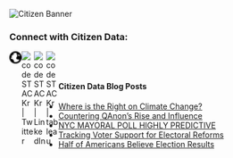 ![Citizen Banner](https://citizendata.com/wp-content/uploads/sites/14/2020/03/CD-logo.svg)

### Connect with Citizen Data:
[<img align="left" alt="codeSTACKr.com" width="22px" src="https://raw.githubusercontent.com/iconic/open-iconic/master/svg/globe.svg" />][website]
[<img align="left" alt="codeSTACKr | Twitter" width="22px" src="https://cdn.jsdelivr.net/npm/simple-icons@v3/icons/twitter.svg" />][twitter]
[<img align="left" alt="codeSTACKr | LinkedIn" width="22px" src="https://cdn.jsdelivr.net/npm/simple-icons@v3/icons/linkedin.svg" />][linkedin]
[<img align="left" alt="codeSTACKr | tableau" width="22px" src="https://cdn.jsdelivr.net/npm/simple-icons@v3/icons/tableau.svg" />][tableau]

</br>
</br>

#### Citizen Data Blog Posts
<!-- BLOG-POST-LIST:START -->
- [Where is the Right on Climate Change?](https://citizendata.com/news/where-is-the-right-on-climate-change/)
- [Countering QAnon’s Rise and Influence](https://citizendata.com/news/the_prevalence_of_qanon_on_the_right/)
- [NYC MAYORAL POLL HIGHLY PREDICTIVE](https://citizendata.com/news/nyc-mayoral-poll-highly-predictive/)
- [Tracking Voter Support for Electoral Reforms](https://citizendata.com/news/tracking-voter-support-for-electoral-reforms/)
- [Half of Americans Believe Election Results](https://citizendata.com/news/half-of-americans-believe-election-results/)
<!-- BLOG-POST-LIST:END -->

[website]: https://citizendata.com/
[twitter]: https://twitter.com/CitizenData
[linkedin]: https://www.linkedin.com/company/citizen-data
[tableau]: https://public.tableau.com/profile/kyle.redfield#!/vizhome/MailBallotRequestsandProjections/DynamicProjections
